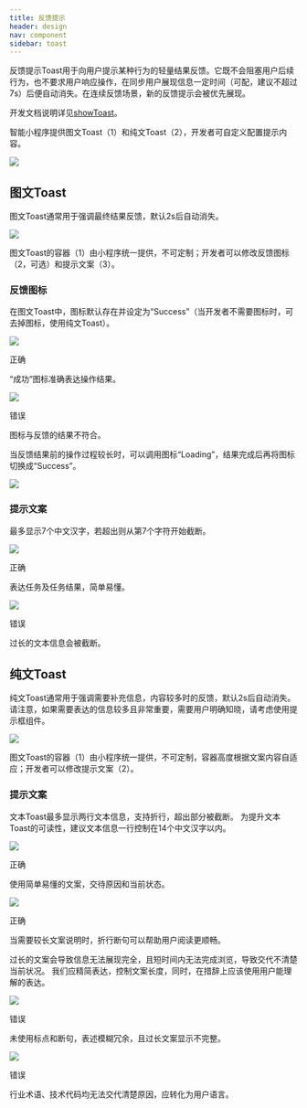 ```yaml
---
title: 反馈提示
header: design
nav: component
sidebar: toast
---
```


反馈提示Toast用于向用户提示某种行为的轻量结果反馈。它既不会阻塞用户后续行为，也不要求用户响应操作，在同步用户展现信息一定时间（可配，建议不超过7s）后便自动消失。在连续反馈场景，新的反馈提示会被优先展现。

开发文档说明详见<a href="https://smartprogram.baidu.com/docs/develop/api/show/toast_swan-showToast/#swan-showToast/" target="_blank">showToast</a>。

智能小程序提供图文Toast（1）和纯文Toast（2），开发者可自定义配置提示内容。
<div class="m-doc-custom-examples">
	<div class="m-doc-custom-examples-correct">
		<img src="../../../img/design/component/toast/1.png">
	</div>
</div>

## 图文Toast
图文Toast通常用于强调最终结果反馈，默认2s后自动消失。
<div class="m-doc-custom-examples">
	<div class="m-doc-custom-examples-correct">
		<img src="../../../img/design/component/toast/2.png">
		<p class="m-doc-custom-examples-text">
			图文Toast的容器（1）由小程序统一提供，不可定制；开发者可以修改反馈图标（2，可选）和提示文案（3）。</p>
	</div>
</div>

### 反馈图标
在图文Toast中，图标默认存在并设定为“Success”（当开发者不需要图标时，可去掉图标，使用纯文Toast）。
<div class="m-doc-custom-examples">
	<div class="m-doc-custom-examples-correct">
		<img src="../../../img/design/component/toast/3-1.png">
		<p class="m-doc-custom-examples-title">正确</p><p class="m-doc-custom-examples-text">“成功”图标准确表达操作结果。</p>
	</div>
	<div class="m-doc-custom-examples-error ">
		<img src="../../../img/design/component/toast/3-2.png">
		<p class="m-doc-custom-examples-title">错误</p><p class="m-doc-custom-examples-text">图标与反馈的结果不符合。</p>
	</div>
</div>


当反馈结果前的操作过程较长时，可以调用图标“Loading”，结果完成后再将图标切换成“Success”。
<div class="m-doc-custom-examples">
	<div class="m-doc-custom-examples-correct ">
		<img src="../../../img/design/component/toast/4.png">
	</div>
</div>

### 提示文案
最多显示7个中文汉字，若超出则从第7个字符开始截断。
<div class="m-doc-custom-examples">
	<div class="m-doc-custom-examples-correct">
		<img src="../../../img/design/component/toast/5-1.png">
		<p class="m-doc-custom-examples-title">正确</p><p class="m-doc-custom-examples-text">表达任务及任务结果，简单易懂。</p>
	</div>
	<div class="m-doc-custom-examples-error ">
		<img src="../../../img/design/component/toast/5-2.png">
		<p class="m-doc-custom-examples-title">错误</p><p class="m-doc-custom-examples-text">过长的文本信息会被截断。</p>
	</div>
</div>

## 纯文Toast
纯文Toast通常用于强调需要补充信息，内容较多时的反馈，默认2s后自动消失。
请注意，如果需要表达的信息较多且非常重要，需要用户明确知晓，请考虑使用提示框组件。
<div class="m-doc-custom-examples">
	<div class="m-doc-custom-examples-error ">
		<img src="../../../img/design/component/toast/6.png">
		<p class="m-doc-custom-examples-text">
			图文Toast的容器（1）由小程序统一提供，不可定制，容器高度根据文案内容自适应；开发者可以修改提示文案（2）。</p>
	</div>
</div>

### 提示文案
文本Toast最多显示两行文本信息，支持折行，超出部分被截断。
为提升文本Toast的可读性，建议文本信息一行控制在14个中文汉字以内。
<div class="m-doc-custom-examples">
	<div class="m-doc-custom-examples-correct">
		<img src="../../../img/design/component/toast/7-1.png">
		<p class="m-doc-custom-examples-title">正确</p><p class="m-doc-custom-examples-text">使用简单易懂的文案，交待原因和当前状态。</p>
	</div>
	<div class="m-doc-custom-examples-correct">
		<img src="../../../img/design/component/toast/7-2.png">
		<p class="m-doc-custom-examples-title">正确</p><p class="m-doc-custom-examples-text">当需要较长文案说明时，折行断句可以帮助用户阅读更顺畅。</p>
	</div>
</div>

过长的文案会导致信息无法展现完全，且短时间内无法完成浏览，导致交代不清楚当前状况。
我们应精简表达，控制文案长度，同时，在措辞上应该使用用户能理解的表达。
<div class="m-doc-custom-examples">
	<div class="m-doc-custom-examples-error">
		<img src="../../../img/design/component/toast/8-1.png">
		<p class="m-doc-custom-examples-title">错误</p><p class="m-doc-custom-examples-text">未使用标点和断句，表述模糊冗余，且过长文案显示不完整。</p>
	</div>
	<div class="m-doc-custom-examples-error">
		<img src="../../../img/design/component/toast/8-2.png">
		<p class="m-doc-custom-examples-title">错误</p><p class="m-doc-custom-examples-text">行业术语、技术代码均无法交代清楚原因，应转化为用户语言。</p>
	</div>
</div>
